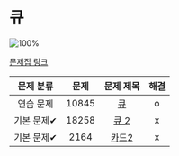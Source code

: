# 큐

![100%](https://progress-bar.dev/3/?scale=3&title=progress&width=500&color=babaca&suffix=/3)

[문제집 링크](https://www.acmicpc.net/workbook/view/7310)

| 문제 분류 | 문제 | 문제 제목 | 해결 |
| :--: | :--: | :--: | :--: |
| 연습 문제 | 10845 | [큐](https://www.acmicpc.net/problem/10845) | o |
| 기본 문제✔ | 18258 | [큐 2](https://www.acmicpc.net/problem/18258) | x |
| 기본 문제✔ | 2164 | [카드2](https://www.acmicpc.net/problem/2164) | x |
